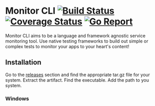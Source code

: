 
# Monitor CLI [![Build Status][ci-image]][ci-url] [![Coverage Status][coveralls-image]][coveralls-url] [![Go Report][go-report-image]][go-report-url]

Monitor CLI aims to be a language and framework agnostic service monitoring tool. Use native testing frameworks to build out simple or complex tests to monitor your apps to your heart's content!

## Installation
Go to the [releases](https://github.com/brandoncate-personal/monitor-cli/releases) section and find the appropriate tar.gz file for your system. Extract the artifact. Find the executable. Add the path to you system.

### Windows




[ci-image]: https://github.com/brandoncate-personal/monitor-cli/workflows/Tests/badge.svg
[ci-url]: https://github.com/brandoncate-personal/monitor-cli/actions?workflow=Tests

[coveralls-image]: https://coveralls.io/repos/github/brandoncate-personal/monitor-cli/badge.svg?branch=main&service=github
[coveralls-url]: https://coveralls.io/github/brandoncate-personal/monitor-cli?branch=main

[go-report-image]: https://goreportcard.com/badge/github.com/brandoncate-personal/monitor-cli
[go-report-url]: https://goreportcard.com/report/github.com/brandoncate-personal/monitor-cli